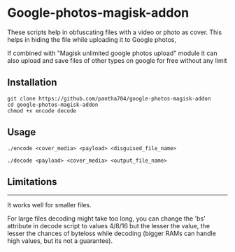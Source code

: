 # Google-photos-magisk-addon

These scripts help in obfuscating files with a video or photo as cover.
This helps in hiding the file while uploading it to Google photos,

If combined with "Magisk unlimited google photos upload" module
it can also upload and save files of other types on google for free without any limit


## Installation

```
git clone https://github.com/pantha704/google-photos-magisk-addon
cd google-photos-magisk-addon
chmod +x encode decode
```


## Usage

```
./encode <cover_media> <payload> <disguised_file_name>
```
```
./decode <payload> <cover_media> <output_file_name>
```


## Limitations
---

It works well for smaller files.

For large files decoding might take too long,
you can change the 'bs' attribute in decode script to values 4/8/16 but the lesser the value, the lesser the chances of byteloss while decoding (bigger RAMs can handle high values, but its not a guarantee).

